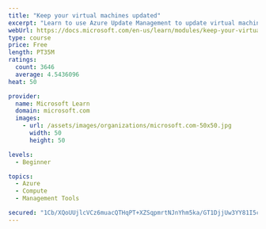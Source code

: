 ```yaml
---
title: "Keep your virtual machines updated"
excerpt: "Learn to use Azure Update Management to update virtual machines, verify agent connectivity, and use Azure Log Analytics in your cloud environment."
webUrl: https://docs.microsoft.com/en-us/learn/modules/keep-your-virtual-machines-updated/
type: course
price: Free
length: PT35M
ratings:
  count: 3646
  average: 4.5436096
heat: 50

provider:
  name: Microsoft Learn
  domain: microsoft.com
  images:
    - url: /assets/images/organizations/microsoft.com-50x50.jpg
      width: 50
      height: 50

levels:
  - Beginner

topics:
  - Azure
  - Compute
  - Management Tools

secured: "1Cb/XQoUUjlcVCz6muacQTHqPT+XZSqpmrtNJnYhm5ka/GT1DjjUw3YY81I5cWq8ZV/NfnL3nwg8jOMr5qeblCDbdtRpO4Dm+DXHs/iD22O1qrqo/qJVisWmsN+MQdnbDaeji3IPRAnc7uFPBOmpN88dHj9sVITr0ZSXAMO4YL+HkfGuKKh/O4LLRYKZjeYV8DQh1q4Ss/XZPXm5tbh7DvUqe7r/IJRPQAxfXcn6juUHsR3lFUey5xd2C5mfZUclsBma9hNbEZ6S/aAaaHxNnVLdG8TNlBAAPVIHLeqNBrGJOaIM8riJNGhuskPkUi0RYhcQhAFB8Dwo5dV+MvHp2dpq8/+v5ld7yBPPqlo6WbHXy/888rABxHyQyme3CFYLTzl1U2piL3XbZp140RsUdEzx6rSPi2d1nYPbauUmrXE=;kgvPtMikefH3i1Ze/R72IA=="
---
```


